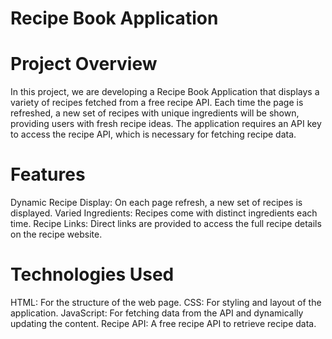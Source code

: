 # Recipe Book Application

# Project Overview
In this project, we are developing a Recipe Book Application that displays a variety of recipes fetched from a free recipe API. Each time the page is refreshed, a new set of recipes with unique ingredients will be shown, providing users with fresh recipe ideas. The application requires an API key to access the recipe API, which is necessary for fetching recipe data.

# Features
Dynamic Recipe Display: On each page refresh, a new set of recipes is displayed.
Varied Ingredients: Recipes come with distinct ingredients each time.
Recipe Links: Direct links are provided to access the full recipe details on the recipe website.

# Technologies Used
HTML: For the structure of the web page.
CSS: For styling and layout of the application.
JavaScript: For fetching data from the API and dynamically updating the content.
Recipe API: A free recipe API to retrieve recipe data.
